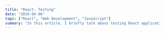 ```yaml
---
title: "React- Testing"
date: "2019-04-06"
tags: ["React", "Web Development", "JavaScript"]
summary: "In this article, I briefly talk about testing React applications, including unit testing, integration testing and E2E testing."
---
```


